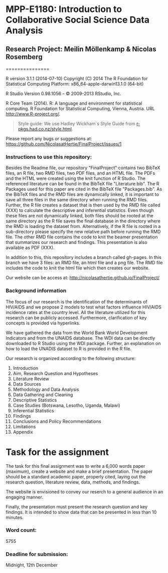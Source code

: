 
# MPP-E1180: Introduction to Collaborative Social Science Data Analysis

## Research Project: Meilin Möllenkamp & Nicolas Rosemberg

===============

R version 3.1.1 (2014-07-10)
Copyright (C) 2014 The R Foundation for Statistical Computing
Platform: x86_64-apple-darwin13.1.0 (64-bit)

R Studio Version 0.98.1056 – © 2009-2013 RStudio, Inc.

R Core Team (2014). R: A language and environment for
  statistical computing. R Foundation for Statistical
  Computing, Vienna, Austria. URL http://www.R-project.org/.
  
> Style guide: We use Hadley Wickham´s Style Guide from [r-pkgs.had.co.nz/style.html](http://r-pkgs.had.co.nz/style.html).

Please report any bugs or suggestions at: https://github.com/NicolasatHertie/FinalProject/issues/1

### Instructions to use this repository:

Besides the Readme file, our repository "FinalProject" contains two BibTeX files, an R file, two RMD files, two PDF files,
and an HTML file. The PDFs and the HTML were created using the knit function of R Studio. 
The referenced literature can be found in the BibTeX file "Literature.bib". The R Packages used for this paper are cited in
the BibTeX file "Packages.bib". As the BibTeX files and the RMD files are dynamically linked, it is important to save all three 
files in the same directory when running the RMD files. Further, the R file creates a dataset that is then used by the RMD file called (XXX) to calculate the descriptive and inferential statistics. Even though these files are not dynamically linked, both files should be rooted at the same directory as the R file saves the final database in the directory where the RMD is loading the dataset from. Alternatively, if the R file is rooted in a sub-directory please specify the new relative path before running the RMD file. The other RMD file contains the code to knit the beamer presentation that summarizes our research and findings. This presentation is also available as PDF (XXX).

In addition to this, this repository includes a branch called gh-pages. In this branch we have 3 files: an RMD file, an html file and a png file. The RMD file includes the code to knit the html file which then creates our website.

Our website can be access at: http://nicolasathertie.github.io/FinalProject/


### Background information 

The focus of our research is the identification of the determinants of HIV/AIDS and we propose 2 models to test what factors 
influence HIV/AIDS incidence rates at the country level. All the literature utilized for this research can be 
publicly accessed. Furthermore, clarification of key concepts is provided via hyperlinks. 

We have gathered the data from the World Bank World Development Indicators and from the UNAIDS database. The WDI data can be 
directly downloaded to R Studio using the WDI package. Further, an explanation on how to load the UNADIS dataset to R is provided in the R file. 

Our research is organized according to the following structure:

1. Introduction
2. Aim, Research Question and Hypotheses
3. Literature Review
4. Data Sources
5. Methodology and Data Analysis
6. Data Gathering and Cleaning
7. Descriptive Statistics
8. Case Studies (Botswana, Lesotho, Uganda, Malawi)
9. Inferential Statistics
10. Findings
11. Conclusions and Policy Recommendations
12. Limitations
13. Appendix

# Task for the assignment

The task for this final assignment was to write a 6,000 words paper (maximum), create a website and make a brief presentation. The paper should be a standard academic paper, properly cited, laying out the research question, literature review, data, methods, and findings.

The website is envisioned to convey our reserch to a general audience in an engaging manner. 

Finally, the presentation must present the research question and key findings. It is intended to show data that can be presented in less than 10 minutes.  

### Word count:
5755


### Deadline for submission:
Midnight, 12th December



